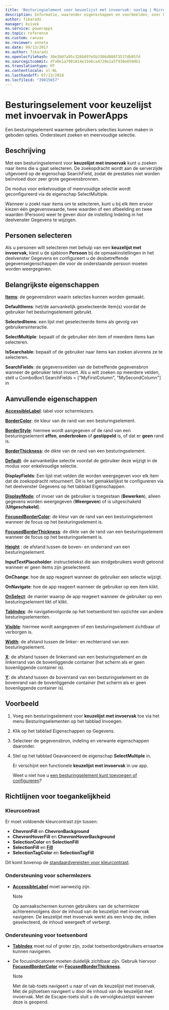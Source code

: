 ```yaml
---
title: 'Besturingselement voor keuzelijst met invoervak: naslag | Microsoft Docs'
description: Informatie, waaronder eigenschappen en voorbeelden, over het besturingselement Keuzelijst met invoervak
author: fikaradz
manager: kvivek
ms.service: powerapps
ms.topic: reference
ms.custom: canvas
ms.reviewer: anneta
ms.date: 09/13/2017
ms.author: fikaradz
ms.openlocfilehash: 30e2b07a95c326b897e5b3386d888f3537db85fd
ms.sourcegitcommit: dfa0e1a7981814e15e6ca4720e2a5f930e859db1
ms.translationtype: HT
ms.contentlocale: nl-NL
ms.lasthandoff: 07/13/2018
ms.locfileid: "39015657"
---
```

# <a name="combo-box-control-in-powerapps"></a>Besturingselement voor keuzelijst met invoervak in PowerApps
Een besturingselement waarmee gebruikers selecties kunnen maken in geboden opties.  Ondersteunt zoeken en meervoudige selectie.

## <a name="description"></a>Beschrijving
Met een besturingselement voor **keuzelijst met invoervak** kunt u zoeken naar items die u gaat selecteren.  De zoekopdracht wordt aan de serverzijde uitgevoerd op de eigenschap SearchField, zodat de prestaties niet worden beïnvloed door zeer grote gegevensbronnen.  

De modus voor enkelvoudige of meervoudige selectie wordt geconfigureerd via de eigenschap SelectMultiple.

Wanneer u zoekt naar items om te selecteren, kunt u bij elk item ervoor kiezen één gegevenswaarde, twee waarden of een afbeelding en twee waarden (Persoon) weer te geven door de instelling Indeling in het deelvenster Gegevens te wijzigen.

## <a name="people-picker"></a>Personen selecteren
Als u personen wilt selecteren met behulp van een **keuzelijst met invoervak**, kiest u de sjabloon **Persoon** bij de opmaakinstellingen in het deelvenster Gegevens en configureert u de desbetreffende gegevenseigenschappen die voor de onderstaande persoon moeten worden weergegeven.

## <a name="key-properties"></a>Belangrijkste eigenschappen
**[Items](properties-core.md)**: de gegevensbron waarin selecties kunnen worden gemaakt.

**DefaultItems**: het/de aanvankelijk geselecteerde item(s) voordat de gebruiker het besturingselement gebruikt.

**SelectedItems**: een lijst met geselecteerde items als gevolg van gebruikersinteractie.

**SelectMultiple**: bepaalt of de gebruiker één item of meerdere items kan selecteren.

**IsSearchable**: bepaalt of de gebruiker naar items kan zoeken alvorens ze te selecteren.

**SearchFields**: de gegevensvelden van de betreffende gegevensbron wanneer de gebruiker tekst invoert.  Als u wilt zoeken op meerdere velden, stelt u ComboBox1.SearchFields = ["MyFirstColumn", "MySecondColumn"] in

## <a name="additional-properties"></a>Aanvullende eigenschappen
**[AccessibleLabel](properties-accessibility.md)**: label voor schermlezers.

**[BorderColor](properties-color-border.md)**: de kleur van de rand van een besturingselement.

**[BorderStyle](properties-color-border.md)**: hiermee wordt aangegeven of de rand van een besturingselement **effen**, **onderbroken** of **gestippeld** is, of dat er **geen** rand is.

**[BorderThickness](properties-color-border.md)**: de dikte van de rand van een besturingselement.

**[Default](properties-core.md)**: de aanvankelijke selectie voordat de gebruiker deze wijzigt in de modus voor enkelvoudige selectie.

**DisplayFields**: Een lijst met velden die worden weergegeven voor elk item dat de zoekopdracht retourneert.  Dit is het gemakkelijkst te configureren via het deelvenster Gegevens op het tabblad Eigenschappen.

**[DisplayMode](properties-core.md)**: of invoer van de gebruiker is toegestaan (**Bewerken**), alleen gegevens worden weergegeven (**Weergeven**) of is uitgeschakeld (**Uitgeschakeld**).

**[FocusedBorderColor](properties-color-border.md)**: de kleur van de rand van een besturingselement wanneer de focus op het besturingselement is.

**[FocusedBorderThickness](properties-color-border.md)**: de dikte van de rand van een besturingselement wanneer de focus op het besturingselement is.

**[Height](properties-size-location.md)** : de afstand tussen de boven- en onderrand van een besturingselement.

**InputTextPlaceholder**: instructietekst die aan eindgebruikers wordt getoond wanneer er geen items zijn geselecteerd.

**OnChange**: hoe de app reageert wanneer de gebruiker een selectie wijzigt.

**OnNavigate**: hoe de app reageert wanneer de gebruiker op een item klikt.

**[OnSelect](properties-core.md)**: de manier waarop de app reageert wanneer de gebruiker op een besturingselement tikt of klikt.

**[TabIndex](properties-accessibility.md)**: de navigatievolgorde op het toetsenbord ten opzichte van andere besturingselementen.

**[Visible](properties-core.md)**: hiermee wordt aangegeven of een besturingselement zichtbaar of verborgen is.

**[Width](properties-size-location.md)**: de afstand tussen de linker- en rechterrand van een besturingselement.

**[X](properties-size-location.md)**: de afstand tussen de linkerrand van een besturingselement en de linkerrand van de bovenliggende container (het scherm als er geen bovenliggende container is).

**[Y](properties-size-location.md)**: de afstand tussen de bovenrand van een besturingselement en de bovenrand van de bovenliggende container (het scherm als er geen bovenliggende container is).

## <a name="example"></a>Voorbeeld
1. Voeg een besturingselement voor **keuzelijst met invoervak** toe via het menu Besturingselementen op het tabblad Invoegen.  
2. Klik op het tabblad Eigenschappen op Gegevens.  
3. Selecteer de gegevensbron, indeling en verwante eigenschappen daaronder.
4. Stel op het tabblad Geavanceerd de eigenschap **SelectMultiple** in.

    Er verschijnt een functionele **keuzelijst met invoervak** in uw app.

    Weet u niet hoe u [een besturingselement kunt toevoegen of configureren](../add-configure-controls.md)?


## <a name="accessibility-guidelines"></a>Richtlijnen voor toegankelijkheid
### <a name="color-contrast"></a>Kleurcontrast
Er moet voldoende kleurcontrast zijn tussen:
* **ChevronFill** en **ChevronBackground**
* **ChevronHoverFill** en **ChevronHoverBackground**
* **SelectionColor** en **SelectionFill**
* **SelectionFill** en **[Fill](properties-color-border.md)**
* **SelectionTagColor** en **SelectionTagFill**

Dit komt bovenop de [standaardvereisten voor kleurcontrast](../accessible-apps-color.md).

### <a name="screen-reader-support"></a>Ondersteuning voor schermlezers
* **[AccessibleLabel](properties-accessibility.md)** moet aanwezig zijn.

    > [!NOTE]
  > Op aanraakschermen kunnen gebruikers van de schermlezer achtereenvolgens door de inhoud van de keuzelijst met invoervak navigeren. De keuzelijst met invoervak werkt als een knop die, indien geselecteerd, de inhoud weergeeft of verbergt.

### <a name="keyboard-support"></a>Ondersteuning voor toetsenbord
* **[TabIndex](properties-accessibility.md)** moet nul of groter zijn, zodat toetsenbordgebruikers ernaartoe kunnen navigeren.
* De focusindicatoren moeten duidelijk zichtbaar zijn. Gebruik hiervoor **[FocusedBorderColor](properties-color-border.md)** en **[FocusedBorderThickness](properties-color-border.md)**.

    > [!NOTE]
  > Met de tab-toets navigeert u naar of van de keuzelijst met invoervak. Met de pijltoetsen navigeert u door de inhoud van de keuzelijst met invoervak. Met de Escape-toets sluit u de vervolgkeuzelijst wanneer deze is geopend.
